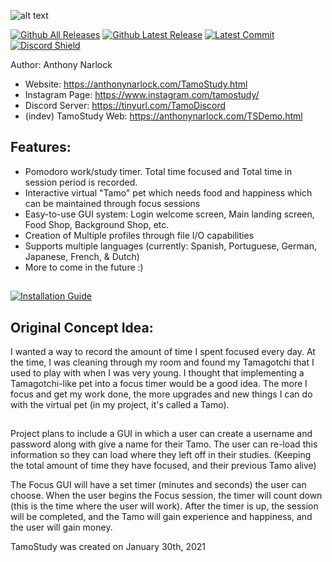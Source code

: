 ![alt text](https://i.imgur.com/Vwphoy3.png)

[![Github All Releases](https://img.shields.io/github/downloads/narlock/TamoStudy/total.svg)](https://github.com/narlock/TamoStudy/releases/tag/b1.1)
[![Github Latest Release](https://img.shields.io/github/v/release/narlock/TamoStudy)](https://github.com/narlock/TamoStudy/releases/tag/b1.1)
[![Latest Commit](https://img.shields.io/github/last-commit/narlock/TamoStudy)](https://github.com/narlock/TamoStudy/commits/main)
[![Discord Shield](https://discordapp.com/api/guilds/821757961830793236/widget.png?style=shield)](https://discord.gg/eEbEYbXaNS)

Author: Anthony Narlock
- Website: https://anthonynarlock.com/TamoStudy.html
- Instagram Page: https://www.instagram.com/tamostudy/
- Discord Server: https://tinyurl.com/TamoDiscord
- (indev) TamoStudy Web: https://anthonynarlock.com/TSDemo.html

## Features:
- Pomodoro work/study timer. Total time focused and Total time in session period is recorded.
- Interactive virtual "Tamo" pet which needs food and happiness which can be maintained through focus sessions
- Easy-to-use GUI system: Login welcome screen, Main landing screen, Food Shop, Background Shop, etc.
- Creation of Multiple profiles through file I/O capabilities
- Supports multiple languages (currently: Spanish, Portuguese, German, Japanese, French, & Dutch)
- More to come in the future :)

##

[![Installation Guide](https://i.imgur.com/JEXOEwy.png)](https://www.youtube.com/watch?v=xNarVygElG0)


## Original Concept Idea: 

I wanted a way to record the amount of time I spent focused every day. At the time, I was cleaning through my room and found my Tamagotchi that I used to play with when I was very young. I thought that implementing a Tamagotchi-like pet into a focus timer would be a good idea. The more I focus and get my work done, the more upgrades and new things I can do with the virtual pet (in my project, it's called a Tamo).

##

Project plans to include a GUI in which a user can create a username and password along with give a name for their Tamo. The user can re-load this information so they can load where they left off in their studies. (Keeping the total amount of time they have focused, and their previous Tamo alive)

The Focus GUI will have a set timer (minutes and seconds) the user can choose. When the user begins the Focus session, the timer will count down (this is the time where the user will work). After the timer is up, the session will be completed, and the Tamo will gain experience and happiness, and the user will gain money.

TamoStudy was created on January 30th, 2021

